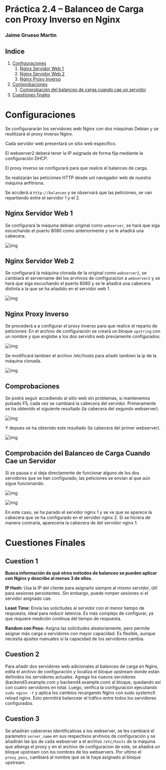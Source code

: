 # Práctica 2.4 – Balanceo de Carga con Proxy Inverso en Nginx

### Jaime Grueso Martin

## Indice
1. [Configuraciones](#id1)
    1. [Nginx Servidor Web 1](#id11)
    2. [Nginx Servidor Web 2](#id12)
    3. [Nginx Proxy Inverso](#id13)
2. [Comprobaciones](#id2)
    1. [Comprobación del balanceo de carga cuando cae un servidor](#id21)
3. [Cuestiones finales](#id3)

<div id="id1"></div>

# Configuraciones
Se configurararán los servidores web Nginx con dos máquinas Debian y se reutilizará el proxy inverso Nginx. 

Cada servidor web presentará un sitio web específico.

El webserver2 deberá tener la IP asignada de forma fija mediante la configuración DHCP.

El proxy inverso se configurará para que realice el balanceo de carga.

Se realizarán las peticiones HTTP desde unl navegador web de nuestra máquina anfitriona.

Se accderá a `http://balanceo` y se observará que las peticiones, se van repartiendo entre el servidor 1 y el 2.

<div id="id11"></div>

## Nginx Servidor Web 1
Se configurará la máquina debian original como `webserver`, se hará que siga escuchando el puerto 8080 como 
anteriormente y se le añadirá una cabecera.

![img](./assets/images/screenshot.8.jpg)

<div id="id12"></div>

## Nginx Servidor Web 2
Se configurará la máquina clonada de la original como `webserver2`, se cambiará el servername del los arvhivos de configuracion a `webserver2` y se hará que siga escuchando el puerto 8080 y se le añadirá una cabecera distinta a la que se ha añadido en el
servidor web 1.

![img](./assets/images/screenshot.9.jpg)

<div id="id13"></div>

## Nginx Proxy Inverso
Se procederá a a configurar el proxy inverso para que realice el reparto de peticiones:
En el archivo de configuración se creará un bloque `upstring` con un nombre y que englobe 
a los dos servidrs web previamente configurados.

![img](./assets/images/screenshot.4.jpg)

Se modificará tambien el archivo /etc/hosts para añadir tambien la ip de la máquina clonada.

![img](./assets/images/screenshot.2.jpg)

<div id="id2"></div>

## Comprobaciones
Se podrá seguir accediendo al sitio web sin problemas, si mantenemos pulsado F5, cada vez se cambiará la
cabecera del servidor. Primeramente se ha obtenido el siguiente resultado (la cabecera del segundo webserver).

![img](./assets/images/screenshot.5.jpg)

Y depues se ha obtenido este resultado (la cabecera del primer webserver).

![img](./assets/images/screenshot.6.jpg)

<div id="id21"></div>

## Comprobación del Balanceo de Carga Cuando Cae un Servidor
Si se pausa o si deja directamente de funcionar alguno de los dos servidores que se han configurado,
las peticiones se envían al que aún sigue funcionando.

![img](./assets/images/screenshot.7.jpg)

![img](./assets/images/screenshot.5.jpg)

En este caso, se ha parado el servidor nginx 1 y se ve que se aparece la cabecera que se ha
configurado en el servidor nginx 2. Si se hiciera de manera contraria, aparecería la cabecera de
del servidor nginx 1.

<div id="id3"></div>

# Cuestiones Finales

## Cuestion 1
**Busca información de qué otros métodos de balanceo se pueden aplicar con Nginx y describe al menos 3 de ellos.**

**IP Hash:** Usa la IP del cliente para asignarlo siempre al mismo servidor, útil para sesiones persistentes. Sin embargo, puede romper sesiones si el servidor asignado cae.

**Least Time:** Envía las solicitudes al servidor con el menor tiempo de respuesta, ideal para reducir latencia. Es más complejo de configurar, ya que requiere medición continua del tiempo de respuesta.

**Random con Peso:** Asigna las solicitudes aleatoriamente, pero permite asignar más carga a servidores con mayor capacidad. Es flexible, aunque necesita ajustes manuales si la capacidad de los servidores cambia.

## Cuestion 2
Para añadir dos servidores web adicionales al balanceo de carga en Nginx, edita el archivo de 
configuración y localiza el bloque upstream donde están definidos los servidores actuales. 
Agrega los nuevos servidores (backend3.example.com y backend4.example.com) al bloque, 
quedando así con cuatro servidores en total. Luego, verifica la configuración ejecutando 
`sudo nginx -t` y aplica los cambios recargando Nginx con sudo systemctl reload nginx. 
Esto permitirá balancear el tráfico entre todos los servidores configurados.

## Cuestion 3
Se añadirán cabeceras identificativas a los webserver, se les cambiará el parámetro `server_name` en sus respectivos
arvhivos de configuración y se añadirán las ips de cada webserver a el archivo `/etc/hosts` de la máquina que alberga
el proxy y en el archivo de configuracion de este, se añadirá un bloque upstream con los nombres de los webservers.
Por ultimo el `proxy_pass`, cambiará al nombre que se le haya asignado al bloque upstream.